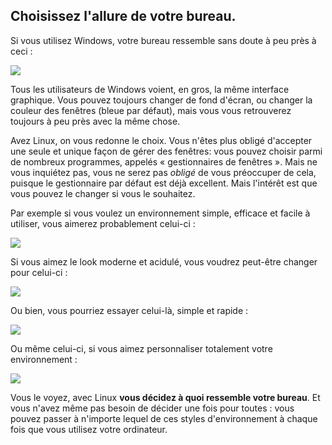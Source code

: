 

<div id="corps">

<h2>Choisissez l'allure de votre bureau.</h2>

Si vous utilisez Windows, votre bureau ressemble sans doute à
peu près à ceci :

<img src="Images/windows_vista.jpg" />

Tous les utilisateurs de Windows voient, en gros, la même interface
graphique. Vous pouvez toujours changer de fond d'écran, ou changer la
couleur des fenêtres (bleue par défaut), mais vous vous retrouverez
toujours à peu près avec la même chose.

Avez Linux, on vous redonne le choix. Vous n'êtes plus obligé
d'accepter une seule et unique façon de gérer des fenêtres: vous
pouvez choisir parmi de nombreux programmes, appelés « gestionnaires
de fenêtres ». Mais ne vous inquiétez pas, vous ne serez pas <i>obligé</i>
de vous préoccuper de cela, puisque le gestionnaire par défaut est déjà
excellent. Mais l'intérêt est que vous pouvez le changer si vous le 
souhaitez.

Par exemple si vous voulez un environnement simple, efficace et
facile à utiliser, vous aimerez probablement celui-ci :

<img src="Images/ubuntu.jpg"/>

Si vous aimez le look moderne et acidulé, vous voudrez peut-être
changer pour celui-ci :

<img src="Images/kde.png" />

Ou bien, vous pourriez essayer celui-là, simple et rapide :

<img src="Images/xfce.jpg" />

Ou même celui-ci, si vous aimez personnaliser totalement votre
environnement :

<img src="Images/wm.jpg" />

Vous le voyez, avec Linux <b>vous décidez à quoi ressemble votre
bureau</b>. Et vous n'avez même pas besoin de décider une fois pour
toutes : vous pouvez passer à n'importe lequel de ces styles
d'environnement à chaque fois que vous utilisez votre
ordinateur.

</div>


